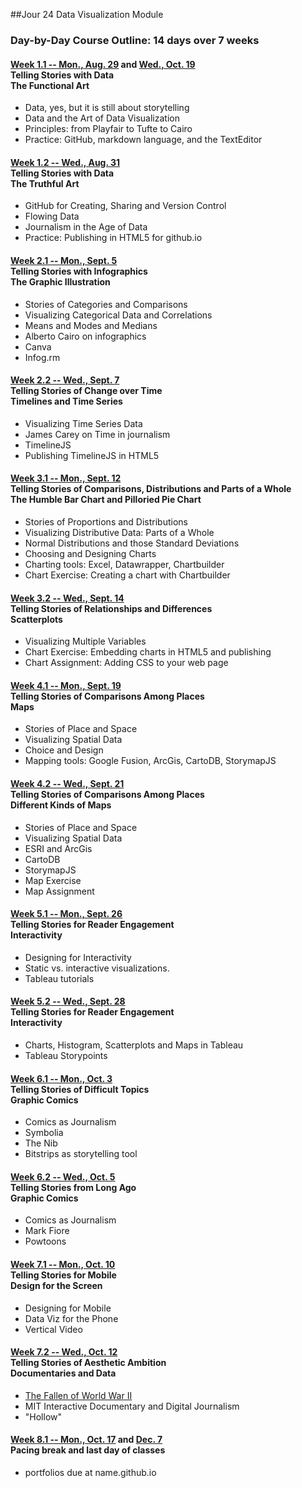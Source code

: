 ##Jour 24 Data Visualization Module

### Day-by-Day Course Outline: 14 days over 7 weeks

#### [Week 1.1 -- Mon., Aug. 29](WeeklySchedule/week01-01.md) and [Wed., Oct. 19](WeeklySchedule/week01-01.md)<br/>Telling Stories with Data <br/>The Functional Art
- Data, yes, but it is still about storytelling
- Data and the Art of Data Visualization
- Principles: from Playfair to Tufte to Cairo
- Practice: GitHub, markdown language, and the TextEditor

#### [Week 1.2 -- Wed., Aug. 31](WeeklySchedule/week01-02.md)<br/>Telling Stories with Data <br/> The Truthful Art

- GitHub for Creating, Sharing and Version Control
- Flowing Data
- Journalism in the Age of Data
- Practice: Publishing in HTML5 for github.io

#### [Week 2.1 -- Mon., Sept. 5](WeeklySchedule/week02-01.md)<br/>Telling Stories with Infographics<br/>The Graphic Illustration
- Stories of Categories and Comparisons
- Visualizing Categorical Data and Correlations
- Means and Modes and Medians
- Alberto Cairo on infographics
- Canva
- Infog.rm

#### [Week 2.2 -- Wed., Sept. 7](WeeklySchedule/week02-02.md)<br/>Telling Stories of Change over Time <br/> Timelines and Time Series

- Visualizing Time Series Data
- James Carey on Time in journalism
- TimelineJS
- Publishing TimelineJS in HTML5

#### [Week 3.1 -- Mon., Sept. 12](WeeklySchedule/week03-01.md)<br/>Telling Stories of Comparisons, Distributions and Parts of a Whole <br/> The Humble Bar Chart and Pilloried Pie Chart
- Stories of Proportions and Distributions
- Visualizing Distributive Data: Parts of a Whole
- Normal Distributions and those Standard Deviations
- Choosing and Designing Charts
- Charting tools: Excel, Datawrapper, Chartbuilder
- Chart Exercise: Creating a chart with Chartbuilder

#### [Week 3.2 -- Wed., Sept. 14](WeeklySchedule/week03-02.md)<br/>Telling Stories of Relationships and Differences <br/> Scatterplots
- Visualizing Multiple Variables
- Chart Exercise: Embedding charts in HTML5 and publishing
- Chart Assignment: Adding CSS to your web page

#### [Week 4.1 -- Mon., Sept. 19](WeeklySchedule/week04-01.md)<br/>Telling Stories of Comparisons Among Places <br/>Maps
- Stories of Place and Space
- Visualizing Spatial Data
- Choice and Design
- Mapping tools: Google Fusion, ArcGis, CartoDB, StorymapJS

#### [Week 4.2 -- Wed., Sept. 21](WeeklySchedule/week04-02.md)<br/>Telling Stories of Comparisons Among Places <br/>Different Kinds of Maps
- Stories of Place and Space
- Visualizing Spatial Data
- ESRI and ArcGis
- CartoDB
- StorymapJS
- Map Exercise
- Map Assignment

#### [Week 5.1 -- Mon., Sept. 26](WeeklySchedule/week05-01.md)<br/>Telling Stories for Reader Engagement <br/>Interactivity
- Designing for Interactivity
- Static vs. interactive visualizations.
- Tableau tutorials

#### [Week 5.2 -- Wed., Sept. 28](WeeklySchedule/week05-02.md)<br/>Telling Stories for Reader Engagement <br/> Interactivity
- Charts, Histogram, Scatterplots and Maps in Tableau
- Tableau Storypoints


#### [Week 6.1 -- Mon., Oct. 3](WeeklySchedule/week06-01.md)<br/>Telling Stories of Difficult Topics <br/> Graphic Comics
- Comics as Journalism
- Symbolia
- The Nib
- Bitstrips as storytelling tool

#### [Week 6.2 -- Wed., Oct. 5](WeeklySchedule/week06-02.md)<br/>Telling Stories from Long Ago <br/> Graphic Comics
- Comics as Journalism
- Mark Fiore
- Powtoons

#### [Week 7.1 -- Mon., Oct. 10](WeeklySchedule/week07-01.md)<br/>Telling Stories for Mobile <br/> Design for the Screen
- Designing for Mobile
- Data Viz for the Phone
- Vertical Video

#### [Week 7.2 -- Wed., Oct. 12](WeeklySchedule/week07-02.md)<br/>Telling Stories of Aesthetic Ambition <br/> Documentaries and Data
- [The Fallen of World War II](http://www.fallen.io/ww2/)
- MIT Interactive Documentary and Digital Journalism
- "Hollow"

#### [Week 8.1 -- Mon., Oct. 17](WeeklySchedule/week08-01.md) and [Dec. 7](WeeklySchedule/week08-01.md) <br/>Pacing break and last day of classes
- portfolios due at name.github.io


